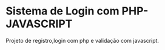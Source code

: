 # Sistema de Login com PHP-JAVASCRIPT
 Projeto de registro,login com php e validação com javascript.
